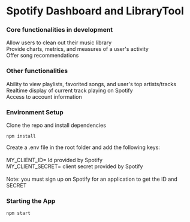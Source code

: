 # Spotify Dashboard and LibraryTool

### Core functionalities in development

Allow users to clean out their music library<br>
Provide charts, metrics, and measures of a user's activity<br>
Offer song recommendations

### Other functionalities

Ability to view playlists, favorited songs, and user's top artists/tracks<br>
Realtime display of current track playing on Spotify<br>
Access to account information<br>

### Environment Setup
Clone the repo and install dependencies<br>
```
npm install
```

Create a .env file in the root folder and add the following keys:<br><br>
MY_CLIENT_ID= Id provided by Spotify<br>
MY_CLIENT_SECRET= client secret provided by Spotify<br>
<br>
Note: you must sign up on Spotify for an application to get the ID and SECRET<br>

### Starting the App
```
npm start
```